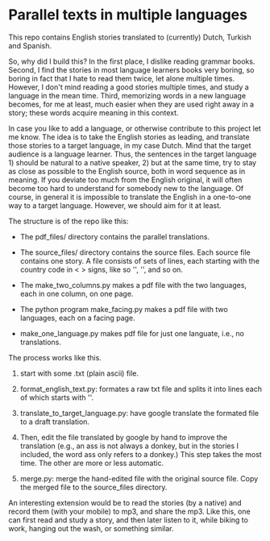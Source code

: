 # Parallel texts in multiple languages


This repo contains English stories translated to (currently) Dutch, Turkish and Spanish.  

So, why did I build this? In the first place, I dislike reading grammar books. Second, I find the stories in most language  learners books very boring,  so boring in fact that I hate to read them twice, let alone multiple times. However, I don't mind reading a good stories multiple times, and study a  language in the mean time. Third, memorizing words in a new language becomes, for me at least, much easier when they are used right away in a story; these words acquire meaning in this context.


In case you like to add a language, or otherwise contribute to this project let me know. The idea is to take the English stories as leading, and translate those stories to a target language, in my case Dutch. Mind that the target audience is a language learner. Thus, the sentences in the target language 1) should be natural to a native speaker, 2) but at the same time, try to stay as close as possible to the English source, both in word sequence as in meaning. If you deviate too much from the English original, it will often become too hard to understand for somebody new to the language. Of course, in general it is impossible to translate the English in a one-to-one way to a target language. However, we should aim for it at least.


The structure is of the repo like this:

- The pdf_files/ directory contains the parallel translations.

- The source_files/ directory contains the source files. Each source file contains one story. A file consists of sets of lines, each starting with the country code in < > signs, like so '<en>', '<nl>', and so on.

- The make_two_columns.py makes a pdf file with the two languages, each in one column, on one page.

- The python program make_facing.py makes a pdf file with two languages, each on a facing page.

- make_one_language.py makes pdf file for just one languate, i.e., no translations.

The process works like this.

1. start with some .txt (plain ascii) file.

2. format_english_text.py: formates a raw txt file and splits it into lines each of which starts with '<en>'.

2. translate_to_target_language.py: have google translate the formated file to a draft translation. 

3. Then, edit the file translated by google by hand to improve the translation (e.g., an ass is not always a donkey, but in the stories I included, the word ass only refers to a donkey.) This step takes the most time. The other are more or less automatic.

4. merge.py: merge the hand-edited file with the original source file. Copy the merged file to the source_files directory.


An interesting extension would be to read the stories (by a native) and record them (with your mobile) to  mp3, and share the mp3. Like this, one can first read and study a story, and then later listen to it, while biking to work,  hanging out the wash, or something similar.


